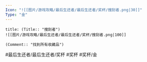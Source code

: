 ```yaml
---
Icon: "![[图片/游戏攻略/最后生还者/最后生还者/奖杯/搜刮者.png|30]]"
Type: "金"
---
```

```ad-common-gold-trophy
title: (Title:: "搜刮者")
![[图片/游戏攻略/最后生还者/最后生还者/奖杯/搜刮者.png|100]]

(Comment:: "找到所有收藏品")
```

#最后生还者/最后生还者/奖杯 #奖杯 #奖杯/金
